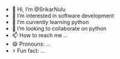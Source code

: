 - 👋 Hi, I’m @SrikarNulu
- 👀 I’m interested in software development
- 🌱 I’m currently learning python
- 💞️ I’m looking to collaborate on python
- 📫 How to reach me ...
- 😄 Pronouns: ...
- ⚡ Fun fact: ...

<!---
SrikarNulu/SrikarNulu is a ✨ special ✨ repository because its `README.md` (this file) appears on your GitHub profile.
You can click the Preview link to take a look at your changes.
--->
